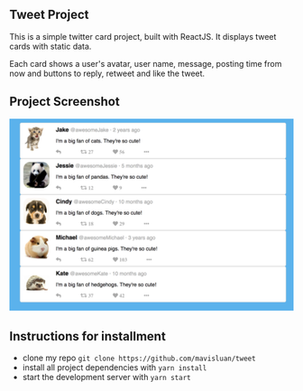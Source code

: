 ## Tweet Project

This is a simple twitter card project, built with ReactJS. It displays tweet cards with static data.

Each card shows a user's avatar, user name, message, posting time from now and buttons to reply, retweet and like the tweet.


## Project Screenshot

![](src/icons/twitter_project.png)


## Instructions for installment

* clone my repo `git clone https://github.com/mavisluan/tweet`
* install all project dependencies with `yarn install`
* start the development server with `yarn start`

